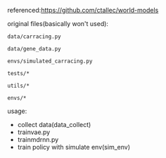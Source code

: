 referenced:https://github.com/ctallec/world-models

original files(basically won't used): 

	data/carracing.py

	data/gene_data.py

	envs/simulated_carracing.py

	tests/*

	utils/*
	
	envs/*

usage: 

* collect data(data_collect)
* trainvae.py
* trainmdrnn.py
* train policy with simulate env(sim_env)
